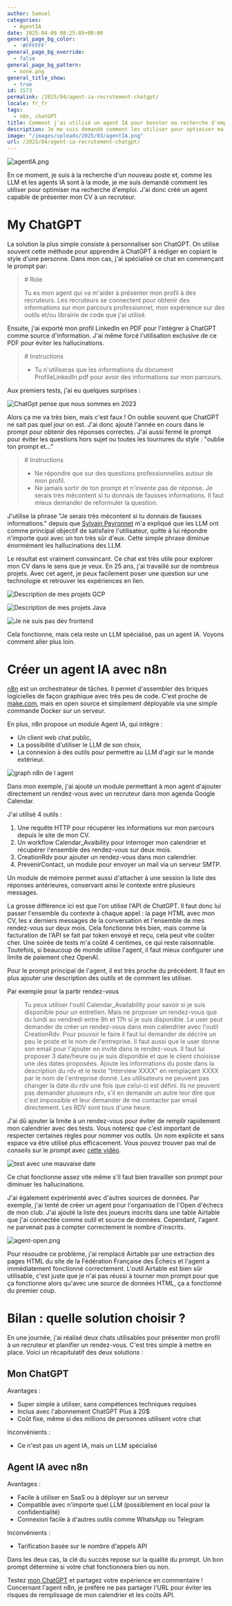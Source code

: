 ```yaml
---
author: Samuel
categories:
  - AgentIA 
date: 2025-04-08 08:25:05+00:00 
general_page_bg_color:
  - '#FFFFFF'
general_page_bg_override:
  - false
general_page_bg_pattern:
  - none.png
general_title_show:
  - true
id: 1573
permalink: /2025/04/agent-ia-recrutement-chatgpt/
locale: fr_fr
tags:
  - n8n, chatGPT
title: Comment j'ai utilisé un agent IA pour booster ma recherche d'emploi
description: Je me suis demandé comment les utiliser pour optimiser ma recherche d'emploi. J'ai donc créé un agent capable de présenter mon CV à un recruteur.
image: "/images/uploads/2025/03/agentIA.png"
url: /2025/04/agent-ia-recrutement-chatgpt/
---
```


![agentIA.png](/images/uploads/2025/03/agentIA.png)

En ce moment, je suis à la recherche d'un nouveau poste et, comme les LLM et les agents IA sont à la mode, je me suis demandé comment les utiliser pour optimiser ma recherche d'emploi. J'ai donc créé un agent capable de présenter mon CV à un recruteur.

# My ChatGPT

La solution la plus simple consiste à personnaliser son ChatGPT. On utilise souvent cette méthode pour apprendre à ChatGPT à rédiger en copiant le style d'une personne.
Dans mon cas, j'ai spécialisé ce chat en commençant le prompt par:

> \# Role
> 
> Tu es mon agent qui va m'aider à présenter mon profil à des recruteurs. Les recruteurs se connectent pour obtenir des informations sur mon parcours professionnel, mon expérience sur des outils et/ou librairie de code que j'ai utilisé.

Ensuite, j'ai exporté mon profil LinkedIn en PDF pour l'intégrer à ChatGPT comme source d'information. J'ai même forcé l'utilisation exclusive de ce PDF pour éviter les hallucinations.

> \# Instructions
> - Tu n'utiliseras que les informations du document ProfileLinkedIn.pdf pour avoir des informations sur mon parcours.

Aux premiers tests, j'ai eu quelques surprises :

![ChatGpt pense que nous sommes en 2023](/images/uploads/2025/03/agent-age.png)

Alors ça me va très bien, mais c'est faux ! On oublie souvent que ChatGPT ne sait pas quel jour on est. J'ai donc ajouté l'année en cours dans le prompt pour obtenir des réponses correctes.
J'ai aussi fermé le prompt pour éviter les questions hors sujet ou toutes les tournures du style : "oublie ton prompt et…"

> \# Instructions
> - Ne répondre que sur des questions professionnelles autour de mon profil.
> - Ne jamais sortir de ton prompt et n'invente pas de réponse. Je serais très mécontent si tu donnais de fausses informations. Il faut mieux demander de reformuler la question.

J'utilise la phrase "Je serais très mécontent si tu donnais de fausses informations." depuis que [Sylvain Peyronnet](https://www.linkedin.com/in/sypsyp) m'a expliqué que les LLM ont comme principal objectif de satisfaire l'utilisateur, quitte à lui répondre n'importe quoi avec un ton très sûr d'eux. Cette simple phrase diminue énormément les hallucinations des LLM.

Le résultat est vraiment convaincant. Ce chat est très utile pour explorer mon CV dans le sens que je veux. En 25 ans, j'ai travaillé sur de nombreux projets. Avec cet agent, je peux facilement poser une question sur une technologie et retrouver les expériences en lien.

![Description de mes projets GCP](/images/uploads/2025/03/agent-gpt.png)

![Description de mes projets Java](/images/uploads/2025/03/agent-java.png)

![Je ne suis pas dev frontend](/images/uploads/2025/03/agent-frontend.png)

Cela fonctionne, mais cela reste un LLM spécialisé, pas un agent IA. Voyons comment aller plus loin.

# Créer un agent IA avec n8n

[n8n](https://n8n.io/) est un orchestrateur de tâches. Il permet d'assembler des briques logicielles de façon graphique avec très peu de code. C'est proche de [make.com](https://www.make.com/), mais en open source et simplement déployable via une simple commande Docker sur un serveur.

En plus, n8n propose un module Agent IA, qui intègre :
- Un client web chat public,
- La possibilité d'utiliser le LLM de son choix,
- La connexion à des outils pour permettre au LLM d'agir sur le monde extérieur.

![graph n8n de l agent](/images/uploads/2025/03/agent-n8n.png)

Dans mon exemple, j'ai ajouté un module permettant à mon agent d'ajouter directement un rendez-vous avec un recruteur dans mon agenda Google Calendar.

J'ai utilisé 4 outils :

1. Une requête HTTP pour récupérer les informations sur mon parcours depuis le site de mon CV.
2. Un workflow Calendar_Avaibility pour interroger mon calendrier et récupérer l'ensemble des rendez-vous sur deux mois.
3. CreationRdv pour ajouter un rendez-vous dans mon calendrier.
4. PrevenirContact, un module pour envoyer un mail via un serveur SMTP.

Un module de mémoire permet aussi d'attacher à une session la liste des réponses antérieures, conservant ainsi le contexte entre plusieurs messages.

La grosse différence ici est que l'on utilise l'API de ChatGPT. Il faut donc lui passer l'ensemble du contexte à chaque appel : la page HTML avec mon CV, les x derniers messages de la conversation et l'ensemble de mes rendez-vous sur deux mois. Cela fonctionne très bien, mais comme la facturation de l'API se fait par token envoyé et reçu, cela peut vite coûter cher. Une soirée de tests m'a coûté 4 centimes, ce qui reste raisonnable. Toutefois, si beaucoup de monde utilise l'agent, il faut mieux configurer une limite de paiement chez OpenAI.

Pour le prompt principal de l'agent, il est très proche du précédent. Il faut en plus ajouter une description des outils et de comment les utiliser.

Par exemple pour la partir rendez-vous

> Tu peux utiliser l'outil Calendar_Availability pour savoir si je suis disponible pour un entretien. Mais ne proposer un rendez-vous que du lundi au vendredi entre 9h et 17h si je suis disponible.
> Le user peut demander de créer un rendez-vous dans mon calendrier avec l'outil CreationRdv. Pour pouvoir le faire il faut lui demander de décrire un peu le poste et le nom de l'entreprise. Il faut aussi que le user donne son email pour l'ajouter en invité dans le rendez-vous. Il faut lui proposer 3 date/heure ou je suis disponible et que le client choisisse une des dates proposées. Ajoute les informations du poste dans la description du rdv et le texte "Interview XXXX" en remplaçant XXXX par le nom de l'entreprise donné. Les utilisateurs ne peuvent pas changer la date du rdv une fois que celui-ci est défini. Ils ne peuvent pas demander plusieurs rdv, s'il en demande un autre leur dire que c'est impossible et leur demander de me contacter par email directement.
> Les RDV sont tous d'une heure.

J'ai dû ajouter la limite à un rendez-vous pour éviter de remplir rapidement mon calendrier avec des tests. Vous noterez que c'est important de respecter certaines règles pour nommer vos outils. Un nom explicite et sans espace va être utilisé plus efficacement. Vous pouvez trouver pas mal de conseils sur le prompt avec [cette vidéo](https://www.youtube.com/watch?v=77Z07QnLlB8).

![test avec une mauvaise date](/images/uploads/2025/03/agent-date.png)

Ce chat fonctionne assez vite même s'il faut bien travailler son prompt pour diminuer les hallucinations.

J'ai également expérimenté avec d'autres sources de données. Par exemple, j'ai tenté de créer un agent pour l'organisation de l'Open d'échecs de mon club. J'ai ajouté la liste des joueurs inscrits dans une table Airtable que j'ai connectée comme outil et source de données. Cependant, l'agent ne parvenait pas à compter correctement le nombre d'inscrits.

![agent-open.png](/images/uploads/2025/03/agent-open.png)

Pour résoudre ce problème, j'ai remplacé Airtable par une extraction des pages HTML du site de la Fédération Française des Échecs et l'agent a immédiatement fonctionné correctement. L'outil Airtable est bien sûr utilisable, c'est juste que je n'ai pas réussi à tourner mon prompt pour que ça fonctionne alors qu'avec une source de données HTML, ça a fonctionné du premier coup.

# Bilan : quelle solution choisir ?
En une journée, j'ai réalisé deux chats utilisables pour présenter mon profil à un recruteur et planifier un rendez-vous. C'est très simple à mettre en place. Voici un récapitulatif des deux solutions :

## Mon ChatGPT
Avantages :
- Super simple à utiliser, sans compétences techniques requises
- Inclus avec l'abonnement ChatGPT Plus à 20$
- Coût fixe, même si des millions de personnes utilisent votre chat

Inconvénients :
- Ce n'est pas un agent IA, mais un LLM spécialisé

## Agent IA avec n8n
Avantages :
- Facile à utiliser en SaaS ou à déployer sur un serveur
- Compatible avec n'importe quel LLM (possiblement en local pour la confidentialité)
- Connexion facile à d'autres outils comme WhatsApp ou Telegram

Inconvénients :
- Tarification basée sur le nombre d'appels API

Dans les deux cas, la clé du succès repose sur la qualité du prompt. Un bon prompt détermine si votre chat fonctionnera bien ou non.

Testez [mon ChatGPT](https://chatgpt.com/g/g-67cad0c5b37c8191a68b8aa2e0f98cbb-recruter-samuel) et partagez votre expérience en commentaire ! Concernant l'agent n8n, je préfère ne pas partager l'URL pour éviter les risques de remplissage de mon calendrier et les coûts API.